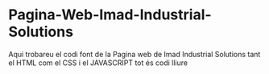 # Pagina-Web-Imad-Industrial-Solutions
Aqui trobareu el codi font de la Pagina web de Imad Industrial Solutions tant el HTML com el CSS i el JAVASCRIPT tot és codi lliure

